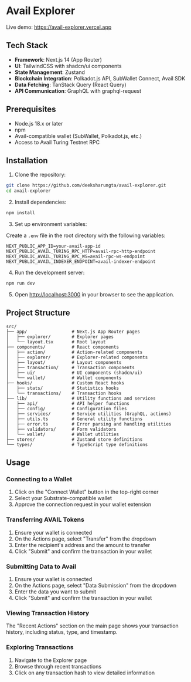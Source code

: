 # Avail Explorer

Live demo: https://avail-explorer.vercel.app

## Tech Stack

- **Framework**: Next.js 14 (App Router)
- **UI**: TailwindCSS with shadcn/ui components
- **State Management**: Zustand
- **Blockchain Integration**: Polkadot.js API, SubWallet Connect, Avail SDK
- **Data Fetching**: TanStack Query (React Query)
- **API Communication**: GraphQL with graphql-request

## Prerequisites

- Node.js 18.x or later
- npm
- Avail-compatible wallet (SubWallet, Polkadot.js, etc.)
- Access to Avail Turing Testnet RPC

## Installation

1. Clone the repository:

```bash
git clone https://github.com/deeksharungta/avail-explorer.git
cd avail-explorer
```

2. Install dependencies:

```bash
npm install
```

3. Set up environment variables:

Create a `.env` file in the root directory with the following variables:

```
NEXT_PUBLIC_APP_ID=your-avail-app-id
NEXT_PUBLIC_AVAIL_TURING_RPC_HTTP=avail-rpc-http-endpoint
NEXT_PUBLIC_AVAIL_TURING_RPC_WS=avail-rpc-ws-endpoint
NEXT_PUBLIC_AVAIL_INDEXER_ENDPOINT=avail-indexer-endpoint
```

4. Run the development server:

```bash
npm run dev
```

5. Open [http://localhost:3000](http://localhost:3000) in your browser to see the application.

## Project Structure

```
src/
├── app/                 # Next.js App Router pages
│   ├── explorer/        # Explorer pages
│   └── layout.tsx       # Root layout
├── components/          # React components
│   ├── action/          # Action-related components
│   ├── explorer/        # Explorer-related components
│   ├── layout/          # Layout components
│   ├── transaction/     # Transaction components
│   ├── ui/              # UI components (shadcn/ui)
│   └── wallet/          # Wallet components
├── hooks/               # Custom React hooks
│   ├── stats/           # Statistics hooks
│   └── transactions/    # Transaction hooks
├── lib/                 # Utility functions and services
│   ├── api/             # API helper functions
│   ├── config/          # Configuration files
│   ├── services/        # Service utilities (GraphQL, actions)
│   ├── utils.ts         # General utility functions
│   ├── error.ts         # Error parsing and handling utilities
│   ├── validators/      # Form validators
│   └── wallet/          # Wallet utilities
├── stores/              # Zustand store definitions
└── types/               # TypeScript type definitions
```

## Usage

### Connecting to a Wallet

1. Click on the "Connect Wallet" button in the top-right corner
2. Select your Substrate-compatible wallet
3. Approve the connection request in your wallet extension

### Transferring AVAIL Tokens

1. Ensure your wallet is connected
2. On the Actions page, select "Transfer" from the dropdown
3. Enter the recipient's address and the amount to transfer
4. Click "Submit" and confirm the transaction in your wallet

### Submitting Data to Avail

1. Ensure your wallet is connected
2. On the Actions page, select "Data Submission" from the dropdown
3. Enter the data you want to submit
4. Click "Submit" and confirm the transaction in your wallet

### Viewing Transaction History

The "Recent Actions" section on the main page shows your transaction history, including status, type, and timestamp.

### Exploring Transactions

1. Navigate to the Explorer page
2. Browse through recent transactions
3. Click on any transaction hash to view detailed information
